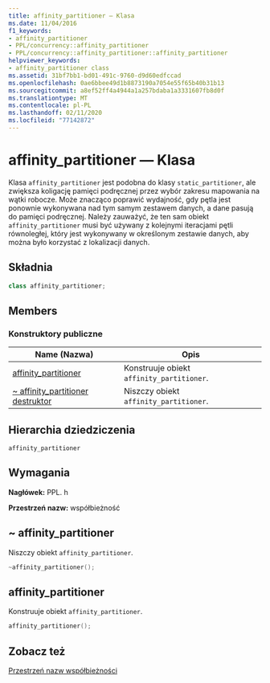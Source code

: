 ```yaml
---
title: affinity_partitioner — Klasa
ms.date: 11/04/2016
f1_keywords:
- affinity_partitioner
- PPL/concurrency::affinity_partitioner
- PPL/concurrency::affinity_partitioner::affinity_partitioner
helpviewer_keywords:
- affinity_partitioner class
ms.assetid: 31bf7bb1-bd01-491c-9760-d9d60edfccad
ms.openlocfilehash: 0ae6bbee49d1b8873190a7054e55f65b40b31b13
ms.sourcegitcommit: a8ef52ff4a4944a1a257bdaba1a3331607fb8d0f
ms.translationtype: MT
ms.contentlocale: pl-PL
ms.lasthandoff: 02/11/2020
ms.locfileid: "77142872"
---
```

# <a name="affinity_partitioner-class"></a>affinity_partitioner — Klasa

Klasa `affinity_partitioner` jest podobna do klasy `static_partitioner`, ale zwiększa koligację pamięci podręcznej przez wybór zakresu mapowania na wątki robocze. Może znacząco poprawić wydajność, gdy pętla jest ponownie wykonywana nad tym samym zestawem danych, a dane pasują do pamięci podręcznej. Należy zauważyć, że ten sam obiekt `affinity_partitioner` musi być używany z kolejnymi iteracjami pętli równoległej, który jest wykonywany w określonym zestawie danych, aby można było korzystać z lokalizacji danych.

## <a name="syntax"></a>Składnia

```cpp
class affinity_partitioner;
```

## <a name="members"></a>Members

### <a name="public-constructors"></a>Konstruktory publiczne

|Name (Nazwa)|Opis|
|----------|-----------------|
|[affinity_partitioner](#ctor)|Konstruuje obiekt `affinity_partitioner`.|
|[~ affinity_partitioner destruktor](#dtor)|Niszczy obiekt `affinity_partitioner`.|

## <a name="inheritance-hierarchy"></a>Hierarchia dziedziczenia

`affinity_partitioner`

## <a name="requirements"></a>Wymagania

**Nagłówek:** PPL. h

**Przestrzeń nazw:** współbieżność

## <a name="dtor"></a>~ affinity_partitioner

Niszczy obiekt `affinity_partitioner`.

```cpp
~affinity_partitioner();
```

## <a name="ctor"></a>affinity_partitioner

Konstruuje obiekt `affinity_partitioner`.

```cpp
affinity_partitioner();
```

## <a name="see-also"></a>Zobacz też

[Przestrzeń nazw współbieżności](concurrency-namespace.md)
